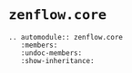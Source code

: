 # `zenflow.core`

```{eval-rst}
.. automodule:: zenflow.core
   :members:
   :undoc-members:
   :show-inheritance:
```